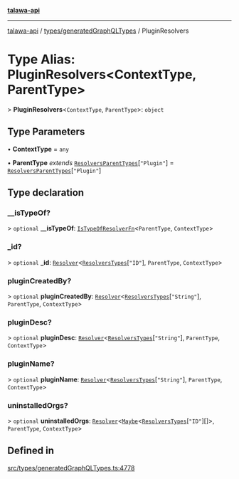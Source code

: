 [**talawa-api**](../../../README.md)

***

[talawa-api](../../../modules.md) / [types/generatedGraphQLTypes](../README.md) / PluginResolvers

# Type Alias: PluginResolvers\<ContextType, ParentType\>

\> **PluginResolvers**\<`ContextType`, `ParentType`\>: `object`

## Type Parameters

• **ContextType** = `any`

• **ParentType** *extends* [`ResolversParentTypes`](ResolversParentTypes.md)\[`"Plugin"`\] = [`ResolversParentTypes`](ResolversParentTypes.md)\[`"Plugin"`\]

## Type declaration

### \_\_isTypeOf?

\> `optional` **\_\_isTypeOf**: [`IsTypeOfResolverFn`](IsTypeOfResolverFn.md)\<`ParentType`, `ContextType`\>

### \_id?

\> `optional` **\_id**: [`Resolver`](Resolver.md)\<[`ResolversTypes`](ResolversTypes.md)\[`"ID"`\], `ParentType`, `ContextType`\>

### pluginCreatedBy?

\> `optional` **pluginCreatedBy**: [`Resolver`](Resolver.md)\<[`ResolversTypes`](ResolversTypes.md)\[`"String"`\], `ParentType`, `ContextType`\>

### pluginDesc?

\> `optional` **pluginDesc**: [`Resolver`](Resolver.md)\<[`ResolversTypes`](ResolversTypes.md)\[`"String"`\], `ParentType`, `ContextType`\>

### pluginName?

\> `optional` **pluginName**: [`Resolver`](Resolver.md)\<[`ResolversTypes`](ResolversTypes.md)\[`"String"`\], `ParentType`, `ContextType`\>

### uninstalledOrgs?

\> `optional` **uninstalledOrgs**: [`Resolver`](Resolver.md)\<[`Maybe`](Maybe.md)\<[`ResolversTypes`](ResolversTypes.md)\[`"ID"`\][]\>, `ParentType`, `ContextType`\>

## Defined in

[src/types/generatedGraphQLTypes.ts:4778](https://github.com/PalisadoesFoundation/talawa-api/blob/3a5276aff43f5de4f7fab3ec9683a420dcdc7a06/src/types/generatedGraphQLTypes.ts#L4778)
